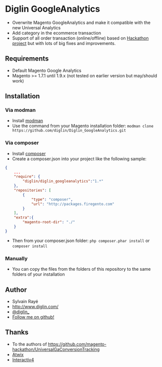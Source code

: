 # Diglin GoogleAnalytics

- Overwrite Magento GoogleAnalytics and make it compatible with the new Universal Analytics 
- Add category in the ecommerce transaction
- Support of all order transaction (online/offline) based on [Hackathon project](https://github.com/magento-hackathon/UniversalGaConversionTracking) but with lots of big fixes and improvements.

## Requirements
- Default Magento Google Analytics
- Magento >= 1.7.1 until 1.9.x (not tested on earlier version but may/should work)

## Installation

### Via modman
- Install [modman](https://github.com/colinmollenhour/modman)
- Use the command from your Magento installation folder: `modman clone https://github.com/diglin/Diglin_GoogleAnalytics.git`

### Via composer
- Install [composer](http://getcomposer.org/download/)
- Create a composer.json into your project like the following sample:

```json
{
    ...
    "require": {
        "diglin/diglin_googleanalytics":"1.*"
    },
    "repositories": [
	    {
            "type": "composer",
            "url": "http://packages.firegento.com"
        }
    ],
    "extra":{
        "magento-root-dir": "./"
    }
}

```

- Then from your composer.json folder: `php composer.phar install` or `composer install`

### Manually
- You can copy the files from the folders of this repository to the same folders of your installation

## Author

* Sylvain Rayé
* http://www.diglin.com/
* [@diglin_](https://twitter.com/diglin_)
* [Follow me on github!](https://github.com/diglin)

## Thanks

- To the authors of https://github.com/magento-hackathon/UniversalGaConversionTracking
- [Atwix](http://www.atwix.com)
- [Interactiv4](http://www.interactiv4.com/)